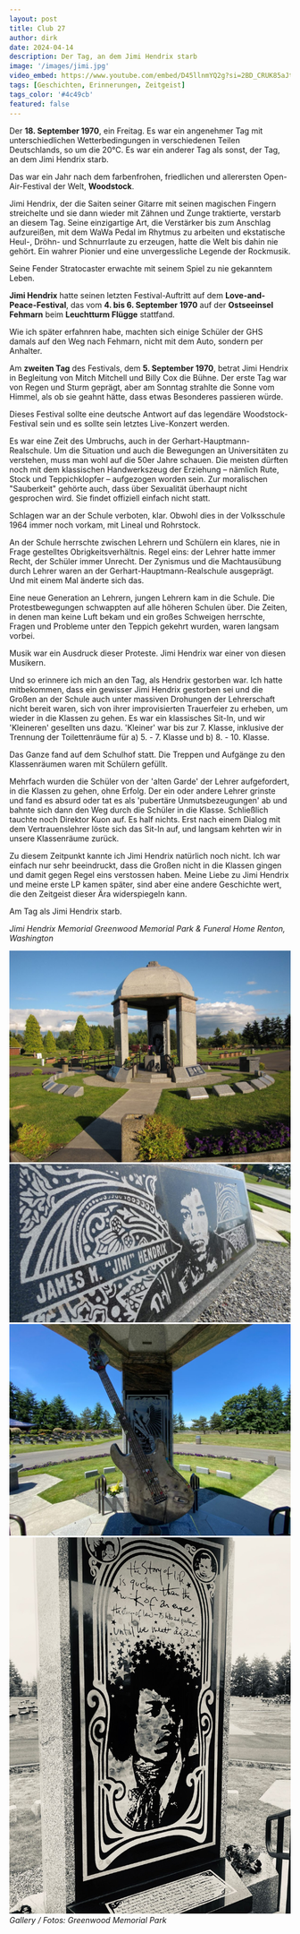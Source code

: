 ```yaml
---
layout: post
title: Club 27
author: dirk
date: 2024-04-14
description: Der Tag, an dem Jimi Hendrix starb
image: '/images/jimi.jpg'
video_embed: https://www.youtube.com/embed/D45llnmYQ2g?si=2BD_CRUK85aJtA5e
tags: [Geschichten, Erinnerungen, Zeitgeist]
tags_color: '#4c49cb'
featured: false
---
```


Der **18. September 1970**, ein Freitag. Es war ein angenehmer Tag mit unterschiedlichen Wetterbedingungen in verschiedenen Teilen Deutschlands, so um die 20°C. Es war ein anderer Tag als sonst, der Tag, an dem Jimi Hendrix starb.

Das war ein Jahr nach dem farbenfrohen, friedlichen und allerersten Open-Air-Festival der Welt, **Woodstock**.

Jimi Hendrix, der die Saiten seiner Gitarre mit seinen magischen Fingern streichelte und sie dann wieder mit Zähnen und Zunge traktierte, verstarb an diesem Tag. Seine einzigartige Art, die Verstärker bis zum Anschlag aufzureißen, mit dem WaWa Pedal im Rhytmus zu arbeiten und ekstatische Heul-, Dröhn- und Schnurrlaute zu erzeugen, hatte die Welt bis dahin nie gehört. Ein wahrer Pionier und eine unvergessliche Legende der Rockmusik.

Seine Fender Stratocaster erwachte mit seinem Spiel zu nie gekanntem Leben.

**Jimi Hendrix** hatte seinen letzten Festival-Auftritt auf dem **Love-and-Peace-Festival**, das vom **4. bis 6. September 1970** auf der **Ostseeinsel Fehmarn** beim **Leuchtturm Flügge** stattfand.

Wie ich später erfahnren habe, machten sich einige Schüler der GHS damals auf den Weg nach Fehmarn, nicht mit dem Auto, sondern per Anhalter.

Am **zweiten Tag** des Festivals, dem **5. September 1970**, betrat Jimi Hendrix in Begleitung von Mitch Mitchell und Billy Cox die Bühne. Der erste Tag war von Regen und Sturm geprägt, aber am Sonntag strahlte die Sonne vom Himmel, als ob sie geahnt hätte, dass etwas Besonderes passieren würde.

Dieses Festival sollte eine deutsche Antwort auf das legendäre Woodstock-Festival sein und es sollte sein letztes Live-Konzert werden.

Es war eine Zeit des Umbruchs, auch in der Gerhart-Hauptmann-Realschule. Um die Situation und auch die Bewegungen an Universitäten zu verstehen, muss man wohl auf die 50er Jahre schauen. Die meisten dürften noch mit dem klassischen Handwerkszeug der Erziehung – nämlich Rute, Stock und Teppichklopfer – aufgezogen worden sein. Zur moralischen "Sauberkeit" gehörte auch, dass über Sexualität überhaupt nicht gesprochen wird. Sie findet offiziell einfach nicht statt. 

Schlagen war an der Schule verboten, klar. Obwohl dies in der Volksschule 1964 immer noch vorkam, mit Lineal und Rohrstock.

An der Schule herrschte zwischen Lehrern und Schülern ein klares, nie in Frage gestelltes Obrigkeitsverhältnis. Regel eins: der Lehrer hatte immer Recht, der Schüler immer Unrecht. Der Zynismus und die Machtausübung durch Lehrer waren an der Gerhart-Hauptmann-Realschule ausgeprägt. Und mit einem Mal änderte sich das.

Eine neue Generation an Lehrern, jungen Lehrern kam in die Schule. Die Protestbewegungen schwappten auf alle höheren Schulen über. Die Zeiten, in denen man keine Luft bekam und ein großes Schweigen herrschte, Fragen und Probleme unter den Teppich gekehrt wurden, waren langsam vorbei.

Musik war ein Ausdruck dieser Proteste. Jimi Hendrix war einer von diesen Musikern.

Und so erinnere ich mich an den Tag, als Hendrix gestorben war. Ich hatte mitbekommen, dass ein gewisser Jimi Hendrix gestorben sei und die Großen an der Schule auch unter massiven Drohungen der Lehrerschaft nicht bereit waren, sich von ihrer improvisierten Trauerfeier zu erheben, um wieder in die Klassen zu gehen. Es war ein klassisches Sit-In, und wir 'Kleineren' gesellten uns dazu. 'Kleiner' war bis zur 7. Klasse, inklusive der Trennung der Toilettenräume für a) 5. - 7. Klasse und b) 8. - 10. Klasse.

Das Ganze fand auf dem Schulhof statt. Die Treppen und Aufgänge zu den Klassenräumen waren mit Schülern gefüllt.

Mehrfach wurden die Schüler von der 'alten Garde' der Lehrer aufgefordert, in die Klassen zu gehen, ohne Erfolg. Der ein oder andere Lehrer grinste und fand es absurd oder tat es als 'pubertäre Unmutsbezeugungen' ab und bahnte sich dann den Weg durch die Schüler in die Klasse. Schließlich tauchte noch Direktor Kuon auf. Es half nichts. Erst nach einem Dialog mit dem Vertrauenslehrer löste sich das Sit-In auf, und langsam kehrten wir in unsere Klassenräume zurück.

Zu diesem Zeitpunkt kannte ich Jimi Hendrix natürlich noch nicht. Ich war einfach nur sehr beeindruckt, dass die Großen nicht in die Klassen gingen und damit gegen Regel eins verstossen haben. Meine Liebe zu Jimi Hendrix und meine erste LP kamen später, sind aber eine andere Geschichte wert, die den Zeitgeist dieser Ära widerspiegeln kann.

Am Tag als Jimi Hendrix starb.

*Jimi Hendrix Memorial
Greenwood Memorial Park & Funeral Home
Renton, Washington*

<div class="gallery-box">
  <div class="gallery gallery--post">
    <img src="/images/hendrix-memorial1.jpg" loading="lazy" alt="Hendrix Memorial">
    <img src="/images/hendrix-memorial2.jpg" loading="lazy" alt="Hendrix Memorial">
    <img src="/images/hendrix-memorial3.jpg" loading="lazy" alt="Hendrix Memorial">
    <img src="/images/hendrix-memorial4.jpg" loading="lazy" alt="Hendrix Memorial">
    </div>
  <em>Gallery / <a target="_blank">Fotos: Greenwood Memorial Park</a></em>
</div>